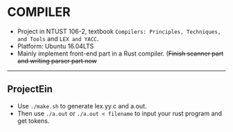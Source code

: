 # COMPILER
* Project in NTUST 106-2, textbook `Compilers: Principles, Techniques, and Tools` and `LEX and YACC`.
* Platform: Ubuntu 16.04LTS
* Mainly implement front-end part in a Rust compiler. 
(~~Finish scanner part and writing parser part now~~

***
## ProjectEin
* Use `./make.sh` to generate lex.yy.c and a.out.
* Then use `./a.out` or `./a.out < filename` to input your rust program and get tokens.
